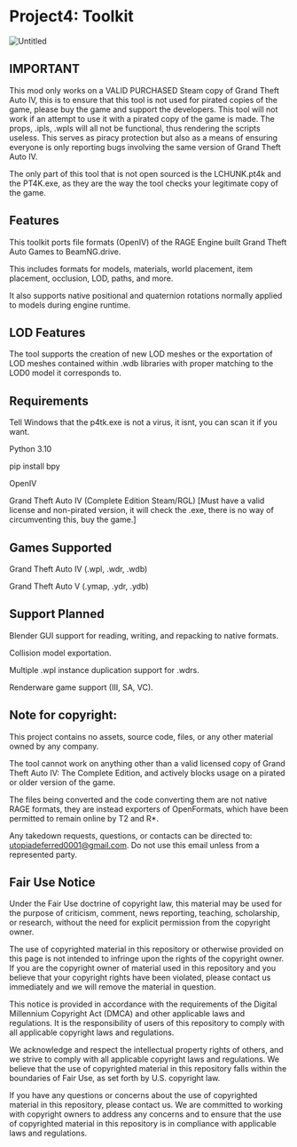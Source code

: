 # Project4: Toolkit
![Untitled](https://user-images.githubusercontent.com/122072742/216810531-f371fdc5-3dca-48b1-b5c8-b27ab0d578a2.png)


## IMPORTANT
This mod only works on a VALID PURCHASED Steam copy of Grand Theft Auto IV, this is to ensure that this tool is not used for pirated copies of the game, please buy the game and support the developers. This tool will not work if an attempt to use it with a pirated copy of the game is made. The props, .ipls, .wpls will all not be functional, thus rendering the scripts useless. This serves as piracy protection but also as a means of ensuring everyone is only reporting bugs involving the same version of Grand Theft Auto IV. 

The only part of this tool that is not open sourced is the LCHUNK.pt4k and the PT4K.exe, as they are the way the tool checks your legitimate copy of the game.

## Features

This toolkit ports file formats (OpenIV) of the RAGE Engine built Grand Theft Auto Games to BeamNG.drive.

This includes formats for models, materials, world placement, item placement, occlusion, LOD, paths, and more.

It also supports native positional and quaternion rotations normally applied to models during engine runtime. 

## LOD Features
The tool supports the creation of new LOD meshes or the exportation of LOD meshes contained within .wdb libraries with proper matching to the LOD0 model it corresponds to.

## Requirements
Tell Windows that the p4tk.exe is not a virus, it isnt, you can scan it if you want.

Python 3.10

pip install bpy

OpenIV

Grand Theft Auto IV (Complete Edition Steam/RGL) [Must have a valid license and non-pirated version, it will check the .exe, there is no way of circumventing this, buy the game.]

## Games Supported
Grand Theft Auto IV (.wpl, .wdr, .wdb)

Grand Theft Auto V (.ymap, .ydr, .ydb)

## Support Planned
Blender GUI support for reading, writing, and repacking to native formats.

Collision model exportation.

Multiple .wpl instance duplication support for .wdrs.

Renderware game support (III, SA, VC).

## Note for copyright:

This project contains no assets, source code, files, or any other material owned by any company. 

The tool cannot work on anything other than a valid licensed copy of Grand Theft Auto IV: The Complete Edition, and actively blocks usage on a pirated or older version of the game.

The files being converted and the code converting them are not native RAGE formats, they are instead exporters of OpenFormats, which have been permitted to remain online by T2 and R*.

Any takedown requests, questions, or contacts can be directed to: utopiadeferred0001@gmail.com. Do not use this email unless from a represented party.

## Fair Use Notice

Under the Fair Use doctrine of copyright law, this material may be used for the purpose of criticism, comment, news reporting, teaching, scholarship, or research, without the need for explicit permission from the copyright owner.

The use of copyrighted material in this repository or otherwise provided on this page is not intended to infringe upon the rights of the copyright owner. If you are the copyright owner of material used in this repository and you believe that your copyright rights have been violated, please contact us immediately and we will remove the material in question.

This notice is provided in accordance with the requirements of the Digital Millennium Copyright Act (DMCA) and other applicable laws and regulations. It is the responsibility of users of this repository to comply with all applicable copyright laws and regulations.

We acknowledge and respect the intellectual property rights of others, and we strive to comply with all applicable copyright laws and regulations. We believe that the use of copyrighted material in this repository falls within the boundaries of Fair Use, as set forth by U.S. copyright law.

If you have any questions or concerns about the use of copyrighted material in this repository, please contact us. We are committed to working with copyright owners to address any concerns and to ensure that the use of copyrighted material in this repository is in compliance with applicable laws and regulations.
